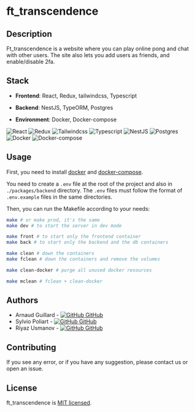 # ft_transcendence

## Description

Ft_transcendence is a website where you can play online pong and chat with other users.
The site also lets you add users as friends, and enable/disable 2fa.

## Stack

- **Frontend**: React, Redux, tailwindcss, Typescript

- **Backend**: NestJS, TypeORM, Postgres

- **Environment**: Docker, Docker-compose

![React](https://img.shields.io/badge/react-%2320232a.svg?style=for-the-badge&logo=react&logoColor=%2361DAFB)
![Redux](https://img.shields.io/badge/redux-%2320232a.svg?style=for-the-badge&logo=redux&logoColor=%2361DAFB)
![Tailwindcss](https://img.shields.io/badge/tailwindcss-%2320232a.svg?style=for-the-badge&logo=tailwindcss&logoColor=%2361DAFB)
![Typescript](https://img.shields.io/badge/typescript-%2320232a.svg?style=for-the-badge&logo=typescript&logoColor=%2361DAFB)
![NestJS](https://img.shields.io/badge/nestjs-%2320232a.svg?style=for-the-badge&logo=nestjs&logoColor=%2361DAFB)
![Postgres](https://img.shields.io/badge/postgres-%2320232a.svg?style=for-the-badge&logo=postgresql&logoColor=%2361DAFB)
![Docker](https://img.shields.io/badge/docker-%2320232a.svg?style=for-the-badge&logo=docker&logoColor=%2361DAFB)
![Docker-compose](https://img.shields.io/badge/docker--compose-%2320232a.svg?style=for-the-badge&logo=docker&logoColor=%2361DAFB)

## Usage

First, you need to install [docker](https://docs.docker.com/engine/install/) and [docker-compose](https://docs.docker.com/compose/install/).

You need to create a `.env` file at the root of the project and also in `./packages/backend` directory. The `.env` files must follow the format of `.env.example` files in the same directories.

Then, you can run the Makefile according to your needs:

```sh
make # or make prod, it's the same
make dev # to start the server in dev mode

make front # to start only the frontend container
make back # to start only the backend and the db containers

make clean # down the containers
make fclean # down the containers and remove the volumes

make clean-docker # purge all unused docker resources

make mclean # fclean + clean-docker
```

## Authors

- Arnaud Guillard - [![GitHub](https://i.stack.imgur.com/tskMh.png) GitHub](https://github.com/arnaud35300)
- Sylvio Poliart - [![GitHub](https://i.stack.imgur.com/tskMh.png) GitHub](https://github.com/Sylsee)
- Riyaz Usmanov - [![GitHub](https://i.stack.imgur.com/tskMh.png) GitHub](https://github.com/riazus)

## Contributing

If you see any error, or if you have any suggestion, please contact us or open an issue.

## License

ft_transcendence is [MIT licensed](LICENSE).
